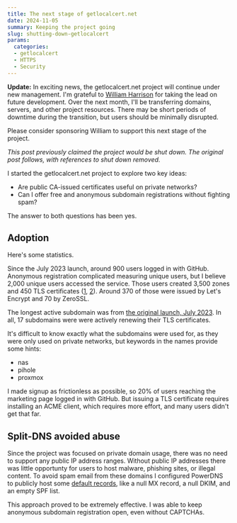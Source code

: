 ```yaml
---
title: The next stage of getlocalcert.net
date: 2024-11-05
summary: Keeping the project going
slug: shutting-down-getlocalcert
params:
  categories:
  - getlocalcert
  - HTTPS
  - Security
---
```


**Update:** In exciting news, the getlocalcert.net project will continue under new management.
I'm grateful to [William Harrison](https://wharrison.com.au/) for taking the lead on future development.
Over the next month, I'll be transferring domains, servers, and other project resources.
There may be short periods of downtime during the transition, but users should be minimally disrupted.

Please consider sponsoring William to support this next stage of the project.

*This post previously claimed the project would be shut down. The original post follows, with references to shut down removed.*

I started the getlocalcert.net project to explore two key ideas:

* Are public CA-issued certificates useful on private networks?
* Can I offer free and anonymous subdomain registrations without fighting spam?

The answer to both questions has been yes.


## Adoption

Here's some statistics.

Since the July 2023 launch, around 900 users logged in with GitHub.
Anonymous registration complicated measuring unique users, but I believe 2,000 unique users accessed the service.
Those users created 3,500 zones and 450 TLS certificates ([1](https://crt.sh/?q=localhostcert.net), [2](https://crt.sh/?q=localcert.net)).
Around 370 of those were issued by Let's Encrypt and 70 by ZeroSSL.

The longest active subdomain was from [the original launch, July 2023](https://news.ycombinator.com/item?id=36674224).
In all, 17 subdomains were were actively renewing their TLS certificates.

It's difficult to know exactly what the subdomains were used for, as they were only used on private networks, but keywords in the names provide some hints:
* nas
* pihole
* proxmox

I made signup as frictionless as possible, so 20% of users reaching the marketing page logged in with GitHub.
But issuing a TLS certificate requires installing an ACME client, which requires more effort, and many users didn't get that far.


## Split-DNS avoided abuse

Since the project was focused on private domain usage, there was no need to support any public IP address ranges.
Without public IP addresses there was little opportunty for users to host malware, phishing sites, or illegal content.
To avoid spam email from these domains I configured PowerDNS to publicly host some [default records](https://github.com/robalexdev/docs.getlocalcert.net/blob/main/website/docs/records/index.md#email-records), like a null MX record, a null DKIM, and an empty SPF list.

This approach proved to be extremely effective.
I was able to keep anonymous subdomain registration open, even without CAPTCHAs.


